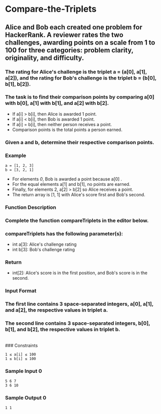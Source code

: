 # Compare-the-Triplets

## Alice and Bob each created one problem for HackerRank. A reviewer rates the two challenges, awarding points on a scale from 1 to 100 for three categories: problem clarity, originality, and difficulty.


### The rating for Alice's challenge is the triplet a = (a[0], a[1], a[2]), and the rating for Bob's challenge is the triplet b = (b[0], b[1], b[2]).

### The task is to find their comparison points by comparing a[0] with b[0], a[1] with b[1], and a[2] with b[2].

- If a[i] > b[i], then Alice is awarded 1 point.
- If a[i] < b[i], then Bob is awarded 1 point.
- If a[i] = b[i], then neither person receives a point.
- Comparison points is the total points a person earned.

### Given a and b, determine their respective comparison points.

### Example

    a = [1, 2, 3]
    b = [3, 2, 1]

- For elements *0*, Bob is awarded a point because a[0] .
- For the equal elements a[1] and b[1], no points are earned.
- Finally, for elements 2, a[2] > b[2] so Alice receives a point.
- The return array is [1, 1] with Alice's score first and Bob's second.

### Function Description
### Complete the function compareTriplets in the editor below.

### compareTriplets has the following parameter(s):
- int a[3]: Alice's challenge rating
- int b[3]: Bob's challenge rating

### Return
- int[2]: Alice's score is in the first position, and Bob's score is in the second.

### Input Format
### The first line contains 3 space-separated integers, a[0], a[1], and a[2], the respective values in triplet a.
### The second line contains 3 space-separated integers, b[0], b[1], and b[2], the respective values in triplet b.
</br>
### Constraints

    1 ≤ a[i] ≤ 100
    1 ≤ b[i] ≤ 100

### Sample Input 0
    5 6 7
    3 6 10

### Sample Output 0
    1 1 